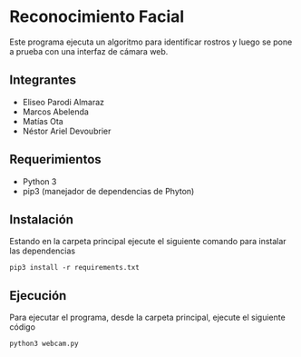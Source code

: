 # Reconocimiento Facial

Este programa ejecuta un algoritmo para identificar rostros y luego se pone a prueba con una interfaz de cámara web.

## Integrantes

* Eliseo Parodi Almaraz
* Marcos Abelenda
* Matías Ota
* Néstor Ariel Devoubrier

## Requerimientos

* Python 3
* pip3 (manejador de dependencias de Phyton)
   
## Instalación

Estando en la carpeta principal ejecute el siguiente comando para instalar las dependencias

```
pip3 install -r requirements.txt
```

## Ejecución

Para ejecutar el programa, desde la carpeta principal, ejecute el siguiente código

```
python3 webcam.py
```
